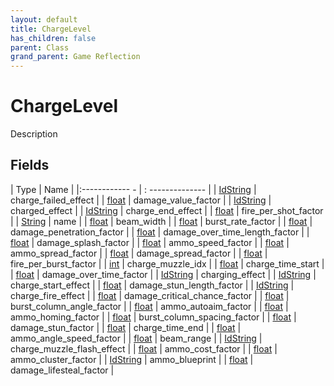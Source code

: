 ```yaml
---
layout: default
title: ChargeLevel
has_children: false
parent: Class
grand_parent: Game Reflection
---
```

# ChargeLevel
Description 

## Fields
| Type | Name |
|:------------ - | : -------------- |
| [IdString](game-reflection/components/id_string.md) | charge_failed_effect |
| [float](game-reflection/components/float.md) | damage_value_factor |
| [IdString](game-reflection/components/id_string.md) | charged_effect |
| [IdString](game-reflection/components/id_string.md) | charge_end_effect |
| [float](game-reflection/components/float.md) | fire_per_shot_factor |
| [String](game-reflection/components/string.md) | name |
| [float](game-reflection/components/float.md) | beam_width |
| [float](game-reflection/components/float.md) | burst_rate_factor |
| [float](game-reflection/components/float.md) | damage_penetration_factor |
| [float](game-reflection/components/float.md) | damage_over_time_length_factor |
| [float](game-reflection/components/float.md) | damage_splash_factor |
| [float](game-reflection/components/float.md) | ammo_speed_factor |
| [float](game-reflection/components/float.md) | ammo_spread_factor |
| [float](game-reflection/components/float.md) | damage_spread_factor |
| [float](game-reflection/components/float.md) | fire_per_burst_factor |
| [int](game-reflection/enums/int.md) | charge_muzzle_idx |
| [float](game-reflection/components/float.md) | charge_time_start |
| [float](game-reflection/components/float.md) | damage_over_time_factor |
| [IdString](game-reflection/components/id_string.md) | charging_effect |
| [IdString](game-reflection/components/id_string.md) | charge_start_effect |
| [float](game-reflection/components/float.md) | damage_stun_length_factor |
| [IdString](game-reflection/components/id_string.md) | charge_fire_effect |
| [float](game-reflection/components/float.md) | damage_critical_chance_factor |
| [float](game-reflection/components/float.md) | burst_column_angle_factor |
| [float](game-reflection/components/float.md) | ammo_autoaim_factor |
| [float](game-reflection/components/float.md) | ammo_homing_factor |
| [float](game-reflection/components/float.md) | burst_column_spacing_factor |
| [float](game-reflection/components/float.md) | damage_stun_factor |
| [float](game-reflection/components/float.md) | charge_time_end |
| [float](game-reflection/components/float.md) | ammo_angle_speed_factor |
| [float](game-reflection/components/float.md) | beam_range |
| [IdString](game-reflection/components/id_string.md) | charge_muzzle_flash_effect |
| [float](game-reflection/components/float.md) | ammo_cost_factor |
| [float](game-reflection/components/float.md) | ammo_cluster_factor |
| [IdString](game-reflection/components/id_string.md) | ammo_blueprint |
| [float](game-reflection/components/float.md) | damage_lifesteal_factor |
